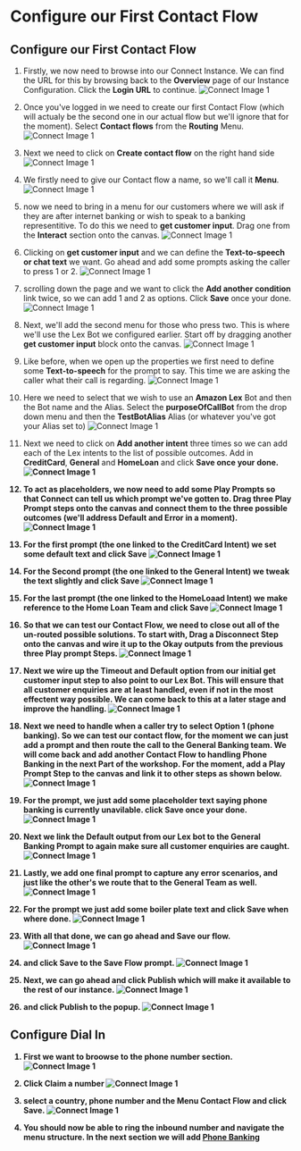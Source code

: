 # Configure our First Contact Flow

## Configure our First Contact Flow

1. Firstly, we now need to browse into our Connect Instance. We can find the URL for this by browsing back to the <b>Overview</b> page of our Instance Configuration. Click the <b>Login URL</b> to continue.
![Connect Image 1](images/flow/1.png)

2. Once you've logged in we need to create our first Contact Flow (which will actualy be the second one in our actual flow but we'll ignore that for the moment). Select <b>Contact flows</b> from the <b>Routing</b> Menu.
![Connect Image 1](images/flow/2.png)

3. Next we need to click on <b>Create contact flow</b> on the right hand side
![Connect Image 1](images/flow/4.png)

4. We firstly need to give our Contact flow a name, so we'll call it <b>Menu</b>.
![Connect Image 1](images/flow/3.png)

5. now we need to bring in a menu for our customers where we will ask if they are after internet banking or wish to speak to a banking representitive. To do this we need to <b>get customer input</b>. Drag one from the <b>Interact</b> section onto the canvas.
![Connect Image 1](images/flow/5.png)

6. Clicking on <b>get customer input</b> and we can define the <b>Text-to-speech or chat text</b> we want. Go ahead and add some prompts asking the caller to press 1 or 2.
![Connect Image 1](images/flow/6.png)

7. scrolling down the page and we want to click the <b>Add another condition</b> link twice, so we can add 1 and 2 as options. Click <b>Save</b> once your done.
![Connect Image 1](images/flow/7.png)

8. Next, we'll add the second menu for those who press two. This is where we'll use the Lex Bot we configured earlier. Start off by dragging another <b>get customer input</b> block onto the canvas.
![Connect Image 1](images/flow/8.png)

9. Like before, when we open up the properties we first need to define some <b>Text-to-speech</b> for the prompt to say. This time we are asking the caller what their call is regarding.
![Connect Image 1](images/flow/9.png)

10. Here we need to select that we wish to use an <b>Amazon Lex</b> Bot and then the Bot name and the Alias. Select the <b>purposeOfCallBot</b> from the drop down menu and then the <b>TestBotAlias</b> Alias (or whatever you've got your Alias set to)
![Connect Image 1](images/flow/10.png)

11. Next we need to click on <b>Add another intent</b> three times so we can add each of the Lex intents to the list of possible outcomes. Add in <b>CreditCard</b>, <b>General</b> and <b>HomeLoan</b> and click <b>Save once your done.
![Connect Image 1](images/flow/11.png)

12. To act as placeholders, we now need to add some <b>Play Prompts</b> so that Connect can tell us which prompt we've gotten to. Drag three <b>Play Prompt</b> steps onto the canvas and connect them to the three possible outcomes (we'll address Default and Error in a moment).
![Connect Image 1](images/flow/12.png)

13. For the first prompt (the one linked to the CreditCard Intent) we set some default text and click <b>Save</b>
![Connect Image 1](images/flow/13.png)

14. For the Second prompt (the one linked to the General Intent) we tweak the text slightly and click <b>Save</b>
![Connect Image 1](images/flow/14.png)

15. For the last prompt (the one linked to the HomeLoaad Intent) we make reference to the Home Loan Team and click <b>Save</b>
![Connect Image 1](images/flow/15.png)

16. So that we can test our Contact Flow, we need to close out all of the un-routed possible solutions. To start with, Drag a <b>Disconnect</b> Step onto the canvas and wire it up to the <b>Okay</b> outputs from the previous three <b>Play prompt</b> Steps.
![Connect Image 1](images/flow/16.png)

17. Next we wire up the <b>Timeout</b> and <b>Default</b> option from our initial <b>get customer input</b> step to also point to our Lex Bot. This will ensure that all customer enquiries are at least handled, even if not in the most effectent way possible. We can come back to this at a later stage and improve the handling.
![Connect Image 1](images/flow/17.png)

18. Next we need to handle when a caller try to select <b>Option 1</b> (phone banking). So we can test our contact flow, for the moment we can just add a prompt and then route the call to the <b>General Banking</b> team. We will come back and add another <b>Contact Flow</b> to handling Phone Banking in the next Part of the workshop. For the moment, add a <b>Play Prompt</b> Step to the canvas and link it to other steps as shown below.
![Connect Image 1](images/flow/18.png)

19. For the prompt, we just add some placeholder text saying phone banking is currently unavilable. click <b>Save</b> once your done.
![Connect Image 1](images/flow/19.png)

20. Next we link the <b>Default</b> output from our Lex bot to the <b>General Banking Prompt to again make sure all customer enquiries are caught.
![Connect Image 1](images/flow/20.png)

21. Lastly, we add one final prompt to capture any error scenarios, and just like the other's we route that to the General Team as well.
![Connect Image 1](images/flow/21.png)

22. For the prompt we just add some boiler plate text and click <b>Save</b> when where done.
![Connect Image 1](images/flow/22.png)

23. With all that done, we can go ahead and <b>Save</b> our flow.
![Connect Image 1](images/flow/23.png)

24. and click <b>Save</b> to the <b>Save Flow</b> prompt.
![Connect Image 1](images/flow/24.png)

25. Next, we can go ahead and click <b>Publish</b> which will make it available to the rest of our instance.
![Connect Image 1](images/flow/25.png)

26. and click <b>Publish</b> to the popup.
![Connect Image 1](images/flow/26.png)

## Configure Dial In

1. First we want to broowse to the phone number section.
![Connect Image 1](images/flow/27.png)

2. Click <b>Claim a number</b>
![Connect Image 1](images/flow/28.png)

3. select a country, phone number and the <b>Menu</b> Contact Flow and click <b>Save</b>.
![Connect Image 1](images/flow/29.png)

4. You should now be able to ring the inbound number and navigate the menu structure. In the next section we will add [Phone Banking](Part5.md)